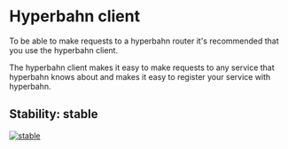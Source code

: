 # Hyperbahn client

To be able to make requests to a hyperbahn router it's recommended
that you use the hyperbahn client.

The hyperbahn client makes it easy to make requests to any service
that hyperbahn knows about and makes it easy to register your
service with hyperbahn.

## Stability: stable

[![stable](http://badges.github.io/stability-badges/dist/stable.svg)](http://github.com/badges/stability-badges)
